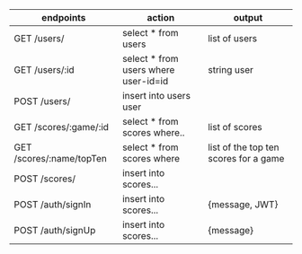 | endpoints                | action                               | output                                 |
|--------------------------|--------------------------------------|----------------------------------------|
| GET /users/              | select * from users                  | list of users                          |
| GET /users/:id           | select * from users where user-id=id | string user                            |
| POST /users/             | insert into users user               |                                        |
| GET /scores/:game/:id    | select * from scores where..         | list of scores                         |
| GET /scores/:name/topTen | select * from scores where           | list of the top ten scores for a game  |
| POST /scores/            | insert into scores...                |                                        |
| POST /auth/signIn        | insert into scores...                |  {message, JWT}                        |
| POST /auth/signUp        | insert into scores...                |  {message}                             | 